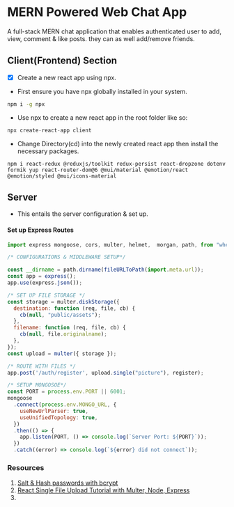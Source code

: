 # MERN Powered Web Chat App
A full-stack MERN chat application that enables authenticated user to add, view, comment & like posts. they can as well add/remove friends.

## Client(Frontend) Section
- [x] Create a new react app using npx.
- First ensure you have npx globally installed in your system.
```bash
npm i -g npx
```
- Use npx to create a new react app in the root folder like so:
```jsx
npx create-react-app client
```
- Change Directory(cd) into the newly created react app then install the necessary packages.

```shell
npm i react-redux @reduxjs/toolkit redux-persist react-dropzone dotenv formik yup react-router-dom@6 @mui/material @emotion/react @emotion/styled @mui/icons-material
```

## Server 
- This entails the server configuration & set up.
#### Set up Express Routes

```javascript
import express mongoose, cors, multer, helmet,  morgan, path, from "wherever";

/* CONFIGURATIONS & MIDDLEWARE SETUP*/

const __dirname = path.dirname(fileURLToPath(import.meta.url));
const app = express();
app.use(express.json());

/* SET UP FILE STORAGE */
const storage = multer.diskStorage({
  destination: function (req, file, cb) {
    cb(null, "public/assets");
  },
  filename: function (req, file, cb) {
    cb(null, file.originalname);
  },
});
const upload = multer({ storage });

/* ROUTE WITH FILES */
app.post('/auth/register', upload.single("picture"), register);

/* SETUP MONGOSOE*/
const PORT = process.env.PORT || 6001;
mongoose
  .connect(process.env.MONGO_URL, {
    useNewUrlParser: true,
    useUnifiedTopology: true,
  })
  .then(() => {
    app.listen(PORT, () => console.log(`Server Port: ${PORT}`));
  })
  .catch((error) => console.log(`${error} did not connect`));
```

### Resources
1. [Salt & Hash passwords with bcrypt](https://heynode.com/blog/2020-04/salt-and-hash-passwords-bcrypt/)
2. [React Single File Upload Tutorial with Multer, Node, Express](https://www.positronx.io/react-file-upload-tutorial-with-node-express-and-multer/)
3. 